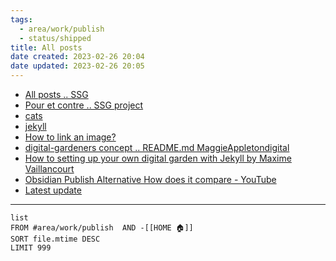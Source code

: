 ```yaml
---
tags:
  - area/work/publish
  - status/shipped
title: All posts
date created: 2023-02-26 20:04
date updated: 2023-02-26 20:05
---
```



-   [All posts .. SSG](app://obsidian.md/_cards/_public_ssg_pascalandy/All%20posts%20..%20SSG.md)
-   [Pour et contre .. SSG project](app://obsidian.md/_cards/_public_ssg_pascalandy/Pour%20et%20contre%20..%20SSG%20project.md)
-   [cats](app://obsidian.md/_cards/_public_ssg_pascalandy/cats.md)
-   [jekyll](app://obsidian.md/_cards/_public_ssg_pascalandy/jekyll.md)
-   [How to link an image?](app://obsidian.md/_cards/_public_ssg_pascalandy/How%20to%20link%20an%20image?.md)
-   [digital-gardeners concept .. README.md MaggieAppletondigital](app://obsidian.md/_cards/_public_ssg_pascalandy/digital-gardeners%20concept%20..%20README.md%20MaggieAppletondigital.md)
-   [How to setting up your own digital garden with Jekyll by Maxime Vaillancourt](app://obsidian.md/_cards/_public_ssg_pascalandy/How%20to%20setting%20up%20your%20own%20digital%20garden%20with%20Jekyll%20by%20Maxime%20Vaillancourt.md)
-   [Obsidian Publish Alternative How does it compare - YouTube](app://obsidian.md/_cards/_public_ssg_pascalandy/Obsidian%20Publish%20Alternative%20How%20does%20it%20compare%20-%20YouTube.md)
-   [Latest update](app://obsidian.md/_cards/_public_ssg_pascalandy/Latest%20update.md)


---

```dataview
list
FROM #area/work/publish  AND -[[HOME 🏠]]
SORT file.mtime DESC  
LIMIT 999
```
